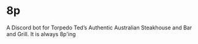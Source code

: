 # 8p
A Discord bot for Torpedo Ted’s  Authentic Australian Steakhouse and Bar and Grill. It is always 8p'ing 
